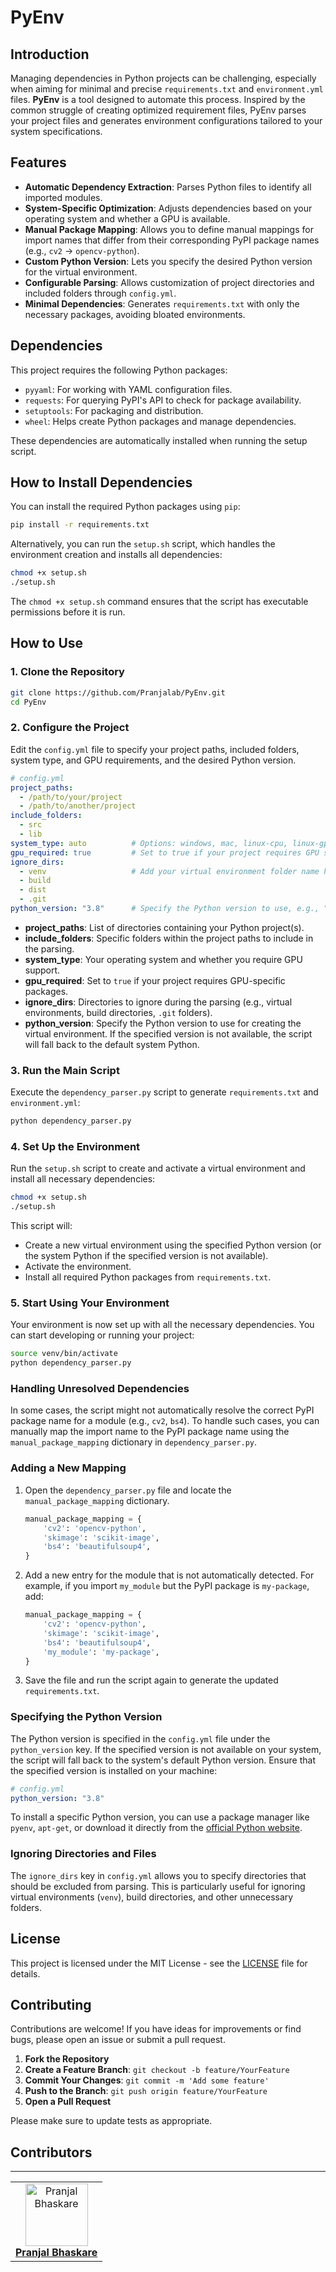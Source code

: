 
# PyEnv

## Introduction

Managing dependencies in Python projects can be challenging, especially when aiming for minimal and precise `requirements.txt` and `environment.yml` files. **PyEnv** is a tool designed to automate this process. Inspired by the common struggle of creating optimized requirement files, PyEnv parses your project files and generates environment configurations tailored to your system specifications.

## Features

- **Automatic Dependency Extraction**: Parses Python files to identify all imported modules.
- **System-Specific Optimization**: Adjusts dependencies based on your operating system and whether a GPU is available.
- **Manual Package Mapping**: Allows you to define manual mappings for import names that differ from their corresponding PyPI package names (e.g., `cv2` → `opencv-python`).
- **Custom Python Version**: Lets you specify the desired Python version for the virtual environment.
- **Configurable Parsing**: Allows customization of project directories and included folders through `config.yml`.
- **Minimal Dependencies**: Generates `requirements.txt` with only the necessary packages, avoiding bloated environments.

## Dependencies

This project requires the following Python packages:

- `pyyaml`: For working with YAML configuration files.
- `requests`: For querying PyPI's API to check for package availability.
- `setuptools`: For packaging and distribution.
- `wheel`: Helps create Python packages and manage dependencies.

These dependencies are automatically installed when running the setup script.

## How to Install Dependencies

You can install the required Python packages using `pip`:

```bash
pip install -r requirements.txt
```

Alternatively, you can run the `setup.sh` script, which handles the environment creation and installs all dependencies:

```bash
chmod +x setup.sh
./setup.sh
```

The `chmod +x setup.sh` command ensures that the script has executable permissions before it is run.

## How to Use

### 1. Clone the Repository

```bash
git clone https://github.com/Pranjalab/PyEnv.git
cd PyEnv
```

### 2. Configure the Project

Edit the `config.yml` file to specify your project paths, included folders, system type, and GPU requirements, and the desired Python version.

```yaml
# config.yml
project_paths:
  - /path/to/your/project
  - /path/to/another/project
include_folders:
  - src
  - lib
system_type: auto          # Options: windows, mac, linux-cpu, linux-gpu, or 'auto' to detect automatically
gpu_required: true         # Set to true if your project requires GPU support
ignore_dirs:
  - venv                   # Add your virtual environment folder name here
  - build
  - dist
  - .git
python_version: "3.8"      # Specify the Python version to use, e.g., "3.8", "3.9"
```

- **project_paths**: List of directories containing your Python project(s).
- **include_folders**: Specific folders within the project paths to include in the parsing.
- **system_type**: Your operating system and whether you require GPU support.
- **gpu_required**: Set to `true` if your project requires GPU-specific packages.
- **ignore_dirs**: Directories to ignore during the parsing (e.g., virtual environments, build directories, `.git` folders).
- **python_version**: Specify the Python version to use for creating the virtual environment. If the specified version is not available, the script will fall back to the default system Python.

### 3. Run the Main Script

Execute the `dependency_parser.py` script to generate `requirements.txt` and `environment.yml`:

```bash
python dependency_parser.py
```

### 4. Set Up the Environment

Run the `setup.sh` script to create and activate a virtual environment and install all necessary dependencies:

```bash
chmod +x setup.sh
./setup.sh
```

This script will:

- Create a new virtual environment using the specified Python version (or the system Python if the specified version is not available).
- Activate the environment.
- Install all required Python packages from `requirements.txt`.

### 5. Start Using Your Environment

Your environment is now set up with all the necessary dependencies. You can start developing or running your project:

```bash
source venv/bin/activate
python dependency_parser.py
```

### Handling Unresolved Dependencies

In some cases, the script might not automatically resolve the correct PyPI package name for a module (e.g., `cv2`, `bs4`). To handle such cases, you can manually map the import name to the PyPI package name using the `manual_package_mapping` dictionary in `dependency_parser.py`.

### Adding a New Mapping

1. Open the `dependency_parser.py` file and locate the `manual_package_mapping` dictionary.
   
   ```python
   manual_package_mapping = {
       'cv2': 'opencv-python',
       'skimage': 'scikit-image',
       'bs4': 'beautifulsoup4',
   }
   ```

2. Add a new entry for the module that is not automatically detected. For example, if you import `my_module` but the PyPI package is `my-package`, add:

   ```python
   manual_package_mapping = {
       'cv2': 'opencv-python',
       'skimage': 'scikit-image',
       'bs4': 'beautifulsoup4',
       'my_module': 'my-package',
   }
   ```

3. Save the file and run the script again to generate the updated `requirements.txt`.

### Specifying the Python Version

The Python version is specified in the `config.yml` file under the `python_version` key. If the specified version is not available on your system, the script will fall back to the system's default Python version. Ensure that the specified version is installed on your machine:

```yaml
# config.yml
python_version: "3.8"
```

To install a specific Python version, you can use a package manager like `pyenv`, `apt-get`, or download it directly from the [official Python website](https://www.python.org/downloads/).

### Ignoring Directories and Files

The `ignore_dirs` key in `config.yml` allows you to specify directories that should be excluded from parsing. This is particularly useful for ignoring virtual environments (`venv`), build directories, and other unnecessary folders.

## License

This project is licensed under the MIT License - see the [LICENSE](LICENSE) file for details.

## Contributing

Contributions are welcome! If you have ideas for improvements or find bugs, please open an issue or submit a pull request.

1. **Fork the Repository**
2. **Create a Feature Branch**: `git checkout -b feature/YourFeature`
3. **Commit Your Changes**: `git commit -m 'Add some feature'`
4. **Push to the Branch**: `git push origin feature/YourFeature`
5. **Open a Pull Request**

Please make sure to update tests as appropriate.

## **Contributors**

---

<table>
  <tr>
    <td align="center">
      <a href="https://github.com/pranjalab">
        <img src="https://github.com/pranjalab.png?size=100" width="100px;" alt="Pranjal Bhaskare"/>
        <br/>
        <b>Pranjal Bhaskare</b>
      </a>
      <br/>
  </tr>
</table>

